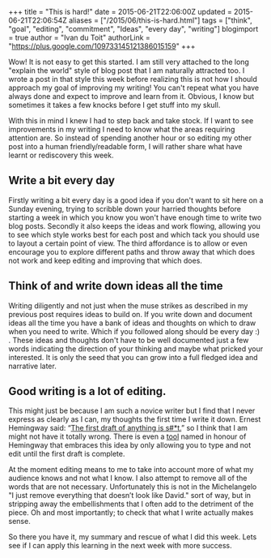 +++
title = "This is hard!"
date = 2015-06-21T22:06:00Z
updated = 2015-06-21T22:06:54Z
aliases = ["/2015/06/this-is-hard.html"]
tags = ["think", "goal", "editing", "commitment", "Ideas", "every day", "writing"]
blogimport = true
author = "Ivan du Toit"
authorLink = "https://plus.google.com/109733145121386015159"
+++

Wow! It is not easy to get this started. I am still very attached to the long "explain the world" style of blog post that I am naturally attracted too. I wrote a post in that style this week before realizing this is not how I should approach my goal of improving my writing! You can't repeat what you have always done and expect to improve and learn from it. Obvious, I know but sometimes it takes a few knocks before I get stuff into my skull.

With this in mind I knew I had to step back and take stock. If I want to see improvements in my writing I need to know what the areas requiring attention are. So instead of spending another hour or so editing my other post into a human friendly/readable form, I will rather share what have learnt or rediscovery this week.

<h2>Write a bit every day</h2>
Firstly writing a bit every day is a good idea if you don't want to sit here on a Sunday evening, trying to scribble down your harried thoughts before starting a week in which you know you won't have enough time to write two blog posts. Secondly it also keeps the ideas and work flowing, allowing you to see which style works best for each post and which tack you should use to layout a certain point of view. The third affordance is to allow or even encourage you to explore different paths and throw away that which does not work and keep editing and improving that which does.

<h2>Think of and write down ideas all the time</h2>
Writing diligently and not just when the muse strikes as described in my previous post requires ideas to build on. If you write down and document ideas all the time you have a bank of ideas and thoughts on which to draw when you need to write. Which if you followed along should be every day :) . These ideas and thoughts don't have to be well documented just a few words indicating the direction of your thinking and maybe what pricked your interested. It is only the seed that you can grow into a full fledged idea and narrative later.

<h2>Good writing is a lot of editing.</h2>
This might just be because I am such a novice writer but I find that I never express as clearly as I can, my thoughts the first time I write it down. Ernest Hemingway said: “<a href="http://www.goodreads.com/quotes/52073-the-first-draft-of-anything-is-shit">The first draft of anything is s#*t.</a>” so I think that I am might not have it totally wrong. There is even a <a href="https://www.moreofless.co.uk/earnest/">tool</a> named in honour of Hemingway that embraces this idea by only allowing you to type and not edit until the first draft is complete.

At the moment editing means to me to take into account more of what my audience knows and not what I know. I also attempt to remove all of the words that are not necessary. Unfortunately this is not in the Michelangelo "I just remove everything that doesn’t look like David." sort of way, but in stripping away the embellishments that I often add to the detriment of the piece. Oh and most importantly; to check that what I write actually makes sense.

So there you have it, my summary and rescue of what I did this week. Lets see if I can apply this learning in the next week with more success.
